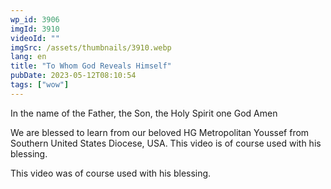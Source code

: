 ```yaml
---
wp_id: 3906
imgId: 3910
videoId: ""
imgSrc: /assets/thumbnails/3910.webp
lang: en
title: "To Whom God Reveals Himself"
pubDate: 2023-05-12T08:10:54
tags: ["wow"]
---
```


<p>In the name of the Father, the Son, the Holy Spirit one God Amen</p>
<p>We are blessed to learn from our beloved HG Metropolitan Youssef from Southern United States Diocese, USA. This video is of course used with his blessing.</p>
<p>This video was of course used with his blessing.</p>
